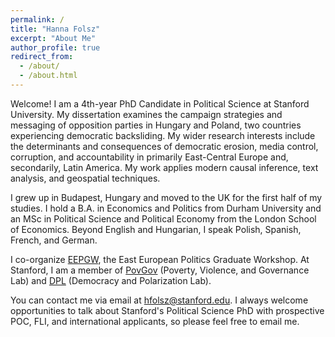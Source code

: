 ```yaml
---
permalink: /
title: "Hanna Folsz"
excerpt: "About Me"
author_profile: true
redirect_from: 
  - /about/
  - /about.html
---
```


Welcome! I am a 4th-year PhD Candidate in Political Science at Stanford University. My dissertation examines the campaign strategies and messaging of opposition parties in Hungary and Poland, two countries experiencing democratic backsliding. My wider research interests include the determinants and consequences of democratic erosion, media control, corruption, and accountability in primarily East-Central Europe and, secondarily, Latin America. My work applies modern causal inference, text analysis, and geospatial techniques. 

I grew up in Budapest, Hungary and moved to the UK for the first half of my studies. I hold a B.A. in Economics and Politics from Durham University and an MSc in Political Science and Political Economy from the London School of Economics. Beyond English and Hungarian, I speak Polish, Spanish, French, and German.

I co-organize [EEPGW](https://eepg-workshop.github.io), the East European Politics Graduate Workshop. At Stanford, I am a member of [PovGov](https://povgov.com) (Poverty, Violence, and Governance Lab) and [DPL](https://stanforddpl.org) (Democracy and Polarization Lab).

You can contact me via email at [hfolsz@stanford.edu](mailto:hfolsz@stanford.edu). I always welcome opportunities to talk about Stanford's Political Science PhD with prospective POC, FLI, and international applicants, so please feel free to email me.



